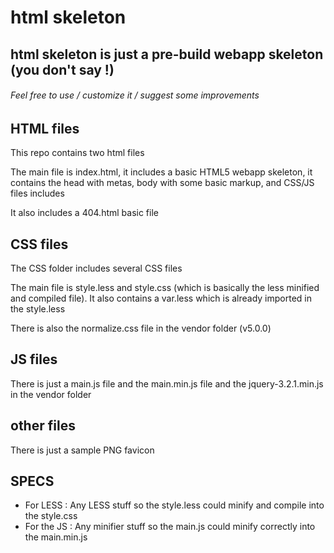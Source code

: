 # html skeleton
## html skeleton is just a pre-build webapp skeleton (you don't say !)
###### Feel free to use / customize it / suggest some improvements

## HTML files

This repo contains two html files

The main file is index.html, it includes a basic HTML5 webapp skeleton, it contains the head with metas, body with some basic markup, and CSS/JS files includes

It also includes a 404.html basic file

## CSS files

The CSS folder includes several CSS files

The main file is style.less and style.css (which is basically the less minified and compiled file). It also contains a var.less which is already imported in the style.less

There is also the normalize.css file in the vendor folder (v5.0.0)

## JS files

There is just a main.js file and the main.min.js file and the jquery-3.2.1.min.js in the vendor folder

## other files

There is just a sample PNG favicon

## SPECS

- For LESS : Any LESS stuff so the style.less could minify and compile into the style.css
- For the JS : Any minifier stuff so the main.js could minify correctly into the main.min.js
